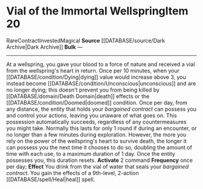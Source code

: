 ﻿---
id: '1655'
item_category: Contracts
item_subcategory: Bargained Contracts
level: '20'
name: Vial of the Immortal Wellspring
rarity: Rare
source: '[[DATABASE/source/Dark Archive|Dark Archive]]'
subcategory: contract
trait:
- '[[DATABASE/trait/Contract|Contract]]'
- '[[DATABASE/trait/Invested|Invested]]'
- '[[DATABASE/trait/Magical|Magical]]'
- '[[DATABASE/trait/Rare|Rare]]'
type: Item

---
# Vial of the Immortal Wellspring<span class="item-type">Item 20</span>

<span class="trait-rare item-trait">Rare</span><span class="item-trait">Contract</span><span class="item-trait">Invested</span><span class="item-trait">Magical</span>
**Source** [[DATABASE/source/Dark Archive|Dark Archive]]
**Bulk** —

---
At a wellspring, you gave your blood to a force of nature and received a vial from the wellspring's heart in return. Once per 10 minutes, when your [[DATABASE/condition/Dying|dying]] value would increase above 3, you instead become [[DATABASE/condition/Unconscious|unconscious]] and are no longer dying; this doesn't prevent you from being killed by [[DATABASE/domain/Death Domain|death]] effects or the [[DATABASE/condition/Doomed|doomed]] condition. Once per day, from any distance, the entity that holds your _bargained contract_ can possess you and control your actions, leaving you unaware of what goes on. This possession automatically succeeds, regardless of any countermeasures you might take. Normally this lasts for only 1 round if during an encounter, or no longer than a few minutes during exploration. However, the more you rely on the power of the wellspring's heart to survive death, the longer it can possess you the next time it chooses to do so, doubling the amount of time with each use, to a maximum duration of 1 day. Once the entity possesses you, this duration resets.
**Activate** <span class="action-icon">2</span> command **Frequency** once per day; **Effect** You drink from the vial of water that seals your _bargained contract_. You gain the effects of a 9th-level, 2-action [[DATABASE/spell/Heal|heal]] spell.